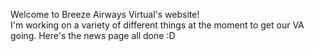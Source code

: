 Welcome to Breeze Airways Virtual's website!  
I'm working on a variety of different things at the moment to get our VA 
going. Here's the news page all done :D